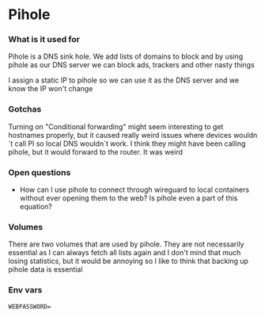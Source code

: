 # Pihole

### What is it used for

Pihole is a DNS sink hole. We add lists of domains to block and by using pihole as our DNS server we can block ads, trackers and other nasty things

I assign a static IP to pihole so we can use it as the DNS server and we know the IP won't change

### Gotchas

Turning on "Conditional forwarding" might seem interesting to get hostnames properly, but it caused really weird issues where devices wouldn´t call PI so local DNS wouldn´t work. I think they might have been calling pihole, but it would forward to the router. It was weird

### Open questions

- How can I use pihole to connect through wireguard to local containers without ever opening them to the web? Is pihole even a part of this equation?

### Volumes

There are two volumes that are used by pihole. They are not necessarily essential as I can always fetch all lists again and I don't mind that much losing statistics, but it would be annoying so I like to think that backing up pihole data is essential

### Env vars

```
WEBPASSWORD=
```
